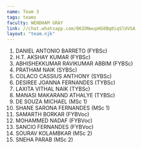 ```yaml
---
name: Team 3
tags: teams
faculty: WENDHAM GRAY
link: //chat.whatsapp.com/B6IONwupHG8Bq0iqSlUVSA
layout: "team.njk"
---
```


1. DANIEL ANTONIO BARRETO (FYBSc)
1. H.T. AKSHAY KUMAR (FYBSc)
1. ABHISHEKKUMAR RAVIKUMAR ABBIM (FYBSc)
1. PRATHAM NAIK (SYBSc)
1. COLACO CASSIUS ANTHONY (SYBSc)
1. DESIREE JOANNA FERNANDES (TYBSc)
1. LAXITA VITHAL NAIK (TYBSc)
1. MANASI MAKARAND ATHALYE (TYBSc)
1. DE SOUZA MICHAEL (MSc 1)
1. SHANE SARONA FERNANDES (MSc 1)
1. SAMARTH BORKAR (FYBVoc)
1. MOHAMMED NADAF (FYBVoc)
1. SANCIO FERNANDES (FYBVoc)
1. SOURAV KOLAMBKAR (MSc 2)
1. SNEHA PARAB (MSc 2)
